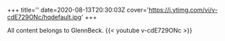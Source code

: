+++
title=''
date=2020-08-13T20:30:03Z
cover='https://i.ytimg.com/vi/v-cdE729ONc/hqdefault.jpg'
+++

All content belongs to GlennBeck.
{{< youtube v-cdE729ONc >}}
